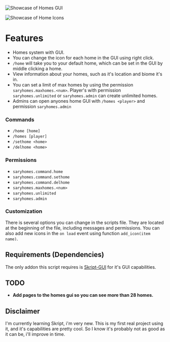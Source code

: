 ![Showcase of Homes GUI](https://i.imgur.com/6bx02LI.png)

![Showcase of Home Icons](https://i.imgur.com/kD98lcF.png)
# Features
* Homes system with GUI.
* You can change the icon for each home in the GUI using right click.
* `/home` will take you to your default home, which can be set in the GUI by middle clicking a home.
* View information about your homes, such as it's location and biome it's in.
* You can set a limit of max homes by using the permission `saryhomes.maxhomes.<num>`. Player's with permission `saryhomes.unlimited` or `saryhomes.admin` can create unlimited homes.
* Admins can open anyones home GUI with `/homes <player>` and permission `saryhomes.admin`

### Commands
* `/home [home]`
* `/homes [player]`
* `/sethome <home>`
* `/delhome <home>`

### Permissions
* `saryhomes.command.home`
* `saryhomes.command.sethome`
* `saryhomes.command.delhome`
* `saryhomes.maxhomes.<num>`
* `saryhomes.unlimited`
* `saryhomes.admin`

### Customization
There is several options you can change in the scripts file. They are located at the beginning of the file, including messages and permissions. You can also add new icons in the `on load` event using function `add_icon(item name)`.

## Requirements (Dependencies)
The only addon this script requires is [Skript-GUI](https://github.com/APickledWalrus/skript-gui) for it's GUI capabilities.

## TODO
* **Add pages to the homes gui so you can see more than 28 homes.**

## Disclaimer
I'm currently learning Skript, i'm very new. This is my first real project using it, and it's capabilities are pretty cool. So I know it's probably not as good as it can be, i'll improve in time.
